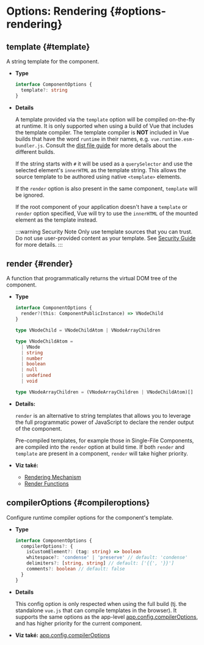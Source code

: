 # Options: Rendering {#options-rendering}

## template {#template}

A string template for the component.

- **Type**

  ```ts
  interface ComponentOptions {
    template?: string
  }
  ```

- **Details**

  A template provided via the `template` option will be compiled on-the-fly at runtime. It is only supported when using a build of Vue that includes the template compiler. The template compiler is **NOT** included in Vue builds that have the word `runtime` in their names, e.g. `vue.runtime.esm-bundler.js`. Consult the [dist file guide](https://github.com/vuejs/core/tree/main/packages/vue#which-dist-file-to-use) for more details about the different builds.

  If the string starts with `#` it will be used as a `querySelector` and use the selected element's `innerHTML` as the template string. This allows the source template to be authored using native `<template>` elements.

  If the `render` option is also present in the same component, `template` will be ignored.

  If the root component of your application doesn't have a `template` or `render` option specified, Vue will try to use the `innerHTML` of the mounted element as the template instead.

  :::warning Security Note
  Only use template sources that you can trust. Do not use user-provided content as your template. See [Security Guide](/guide/best-practices/security#rule-no-1-never-use-non-trusted-templates) for more details.
  :::

## render {#render}

A function that programmatically returns the virtual DOM tree of the component.

- **Type**

  ```ts
  interface ComponentOptions {
    render?(this: ComponentPublicInstance) => VNodeChild
  }

  type VNodeChild = VNodeChildAtom | VNodeArrayChildren

  type VNodeChildAtom =
    | VNode
    | string
    | number
    | boolean
    | null
    | undefined
    | void

  type VNodeArrayChildren = (VNodeArrayChildren | VNodeChildAtom)[]
  ```

- **Details:**

  `render` is an alternative to string templates that allows you to leverage the full programmatic power of JavaScript to declare the render output of the component.

  Pre-compiled templates, for example those in Single-File Components, are compiled into the `render` option at build time. If both `render` and `template` are present in a component, `render` will take higher priority.

- **Viz také:**
  - [Rendering Mechanism](/guide/extras/rendering-mechanism)
  - [Render Functions](/guide/extras/render-function)

## compilerOptions {#compileroptions}

Configure runtime compiler options for the component's template.

- **Type**

  ```ts
  interface ComponentOptions {
    compilerOptions?: {
      isCustomElement?: (tag: string) => boolean
      whitespace?: 'condense' | 'preserve' // default: 'condense'
      delimiters?: [string, string] // default: ['{{', '}}']
      comments?: boolean // default: false
    }
  }
  ```

- **Details**

  This config option is only respected when using the full build (tj. the standalone `vue.js` that can compile templates in the browser). It supports the same options as the app-level [app.config.compilerOptions](/api/application#app-config-compileroptions), and has higher priority for the current component.

- **Viz také:** [app.config.compilerOptions](/api/application#app-config-compileroptions)
